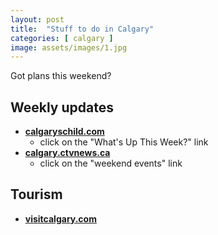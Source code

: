 ```yaml
---
layout: post
title:  "Stuff to do in Calgary"
categories: [ calgary ]
image: assets/images/1.jpg
---
```


Got plans this weekend?

## Weekly updates

- **[calgaryschild.com](https://www.calgaryschild.com//)**
    - click on the "What's Up This Week?" link
- **[calgary.ctvnews.ca](https://calgary.ctvnews.ca/)**
    - click on the "weekend events" link


## Tourism

- **[visitcalgary.com](https://www.visitcalgary.com/things-to-do/stories-from-calgary/free-things-to-do-in-calgary/)**

